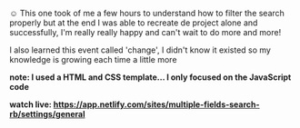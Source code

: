 :relaxed:	This one took of me a few hours to understand how to filter the search properly but at the end I was able to recreate de project alone and successfully, I'm really really happy and can't wait to do more and more!

I also learned this event called 'change', I didn't know it existed so my knowledge is growing each time a little more

<b>note: I used a HTML and CSS template... I only focused on the JavaScript code<b>

watch live: https://app.netlify.com/sites/multiple-fields-search-rb/settings/general
